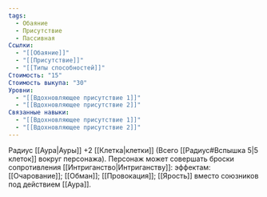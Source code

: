 ```yaml
---
tags:
  - Обаяние
  - Присутствие
  - Пассивная
Ссылки:
  - "[[Обаяние]]"
  - "[[Присутствие]]"
  - "[[Типы способностей]]"
Стоимость: "15"
Стоимость выкупа: "30"
Уровни:
  - "[[Вдохновляющее присутствие 1]]"
  - "[[Вдохновляющее присутствие 2]]"
Связанные навыки:
  - "[[Вдохновляющее присутствие 1]]"
  - "[[Вдохновляющее присутствие 2]]"
---
```

Радиус [[Аура|Ауры]] +2 [[Клетка|клетки]] (Всего [[Радиус#Вспышка 5|5 клеток]] вокруг персонажа). Персонаж может совершать броски сопротивления [[Интриганство|Интриганству]]: эффектам: [[Очарование]]; [[Обман]]; [[Провокация]]; [[Ярость]] вместо союзников под действием [[Аура]].  